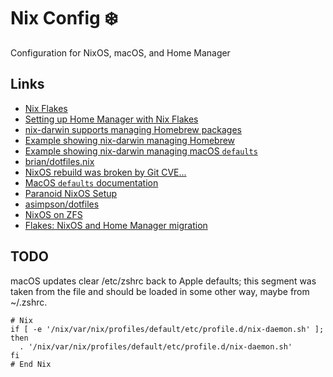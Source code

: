 # Nix Config :snowflake:

Configuration for NixOS, macOS, and Home Manager

## Links

- [Nix Flakes](https://nixos.wiki/wiki/Flakes)
- [Setting up Home Manager with Nix Flakes](https://nix-community.github.io/home-manager/index.html#ch-nix-flakes)
- [nix-darwin supports managing Homebrew packages](https://github.com/LnL7/nix-darwin/pull/262)
- [Example showing nix-darwin managing Homebrew](https://github.com/malob/nixpkgs/blob/master/darwin/homebrew.nix)
- [Example showing nix-darwin managing macOS `defaults`](https://github.com/LnL7/nix-darwin/blob/master/modules/examples/lnl.nix)
- [brian/dotfiles.nix](https://git.bytes.zone/brian/dotfiles.nix)
- [NixOS rebuild was broken by Git CVE...](https://github.com/NixOS/nixpkgs/issues/169193)
- [MacOS `defaults` documentation](https://macos-defaults.com/screenshots/location.html)
- [Paranoid NixOS Setup](https://christine.website/blog/paranoid-nixos-2021-07-18)
- [asimpson/dotfiles](https://github.com/asimpson/dotfiles/blob/master/nixos/t480s/configuration.nix)
- [NixOS on ZFS](https://grahamc.com/blog/nixos-on-zfs)
- [Flakes: NixOS and Home Manager migration](https://gvolpe.com/blog/nix-flakes/)

## TODO

macOS updates clear /etc/zshrc back to Apple defaults; this segment was taken
from the file and should be loaded in some other way, maybe from ~/.zshrc.

```
# Nix
if [ -e '/nix/var/nix/profiles/default/etc/profile.d/nix-daemon.sh' ]; then
  . '/nix/var/nix/profiles/default/etc/profile.d/nix-daemon.sh'
fi
# End Nix
```
